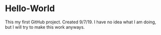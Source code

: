 # Hello-World
This my first GitHub project.
Created 9/7/19.
I have no idea what I am doing, but I will try to make this work anyways.
